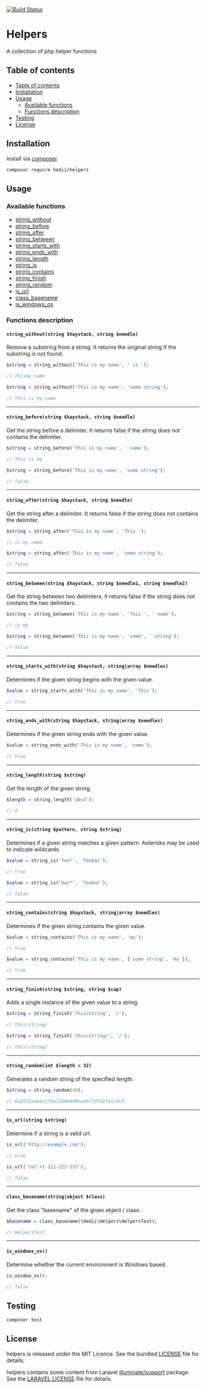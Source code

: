 [![Build Status](https://travis-ci.org/hedii/helpers.svg?branch=master)](https://travis-ci.org/hedii/helpers)

# Helpers

A collection of php helper functions

## Table of contents

- [Table of contents](#table-of-contents)
- [Installation](#installation)
- [Usage](#usage)
  - [Available functions](#available-functions)
  - [Functions description](#functions-description)
- [Testing](#testing)
- [License](#license)

## Installation

Install via [composer](https://getcomposer.org/doc/00-intro.md)

```sh
composer require hedii/helpers
```

## Usage

### Available functions

- [string_without](#string_without)
- [string_before](#string_before)
- [string_after](#string_after)
- [string_between](#string_between)
- [string_starts_with](#string_starts_with)
- [string_ends_with](#string_ends_with)
- [string_length](#string_length)
- [string_is](#string_is)
- [string_contains](#string_contains)
- [string_finish](#string_finish)
- [string_random](#string_random)
- [is_url](#is_url)
- [class_basename](#class_basename)
- [is_windows_os](#is_windows_os)

### Functions description

<a name="string_without"></a>
#### `string_without(string $haystack, string $needle)`

Remove a substring from a string. It returns the original string if the substring is not found.

```php
$string = string_without('This is my name', ' is ');

// Thismy name

$string = string_without('This is my name', 'some string');

// This is my name
```

---

<a name="string_before"></a>
#### `string_before(string $haystack, string $needle)`

Get the string before a delimiter. It returns false if the string does not contains the delimiter.

```php
$string = string_before('This is my name', ' name');

// This is my

$string = string_before('This is my name', 'some string');

// false
```

---

<a name="string_after"></a>
#### `string_after(string $haystack, string $needle)`

Get the string after a delimiter. It returns false if the string does not contains the delimiter.

```php
$string = string_after('This is my name', 'This ');

// is my name

$string = string_after('This is my name', 'some string');

// false
```

---

<a name="string_between"></a>
#### `string_between(string $haystack, string $needle1, string $needle2)`

Get the string between two delimiters. It returns false if the string does not contains the two delimiters.

```php
$string = string_between('This is my name', 'This ', ' name');

// is my

$string = string_between('This is my name', 'some', ' string');

// false
```

---

<a name="string_starts_with"></a>
#### `string_starts_with(string $haystack, string|array $needles)`

Determines if the given string begins with the given value.

```php
$value = string_starts_with('This is my name', 'This');

// true
```

---

<a name="string_ends_with"></a>
#### `string_ends_with(string $haystack, string|array $needles)`

Determines if the given string ends with the given value.

```php
$value = string_ends_with('This is my name', 'name');

// true
```

---

<a name="string_length"></a>
#### `string_length(string $string)`

Get the length of the given string.

```php
$length = string_length('abcd');

// 4
```

---

<a name="string_is"></a>
#### `string_is(string $pattern, string $string)`

Determines if a given string matches a given pattern. Asterisks may be used to indicate wildcards.

```php
$value = string_is('foo*', 'foobar');

// true

$value = string_is('baz*', 'foobar');

// false
```

---

<a name="string_contains"></a>
#### `string_contains(string $haystack, string|array $needles)`

Determines if the given string contains the given value.

```php
$value = string_contains('This is my name', 'my');

// true

$value = string_contains('This is my name', ['some string', 'my']);

// true
```

---

<a name="string_finish"></a>
#### `string_finish(string $string, string $cap)`

Adds a single instance of the given value to a string.

```php
$string = string_finish('this/string', '/');

// this/string/

$string = string_finish('this/string/', '/');

// this/string/
```

---

<a name="string_random"></a>
#### `string_random(int $length = 32)`

Generates a random string of the specified length.

```php
$string = string_random(40);

// 6a2531aabec1fda11b0e0d9eaeb17d7ebfe1cdc5
```

---

<a name="is_url"></a>
#### `is_url(string $string)`

Determine if a string is a valid url.

```php
is_url('http://example.com');

// true

is_url('tel:+1-111-222-333');

// false
```

---

<a name="class_basename"></a>
#### `class_basename(string|object $class)`

Get the class "basename" of the given object / class.

```php
$basename = class_basename(\Hedii\Helpers\HelpersTest);

// HelpersTest
```

---

<a name="is_window_os"></a>
#### `is_windows_os()`

Determine whether the current environment is Windows based.

```php
is_window_os();

// false
```

## Testing

```sh
composer test
```

## License

helpers is released under the MIT Licence. See the bundled [LICENSE](https://github.com/hedii/helpers/blob/master/LICENSE.md) file for details.

helpers contains some content from Laravel [illuminate/support](https://github.com/illuminate/support) package. See the [LARAVEL LICENSE](https://github.com/laravel/framework/blob/master/LICENSE.txt) file for details.